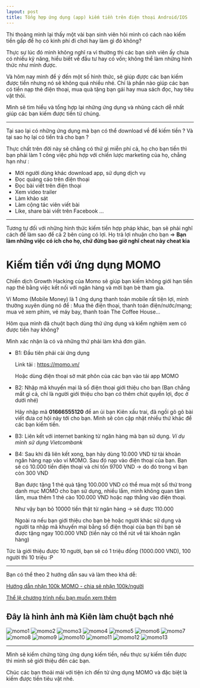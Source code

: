 ```yaml
---
layout: post
title: Tổng hợp ứng dụng (app) kiếm tiền trên điện thoại Android/IOS
---
```

Thi thoảng mình lại thấy một vài bạn sinh viên hỏi mình có cách nào kiếm tiền gấp để họ có kinh phí đi chơi hay làm gì đó không?

Thực sự lúc đó mình không nghĩ ra vì thường thì các bạn sinh viên ấy chưa có nhiều kỹ năng, hiểu biết về đầu tư hay có vốn; không thể làm những hình thức như mình được.

Và hôm nay mình để ý đến một số hình thức, sẽ giúp được các bạn kiếm được tiền nhưng nó sẽ không quá nhiều nhé.
Chỉ là phần nào giúp các bạn có tiền nạp thẻ điện thoại, mua quà tặng bạn gái hay mua sách đọc, hay tiêu vặt thôi.

Mình sẽ tìm hiểu và tổng hợp lại những ứng dụng và nhũng cách dễ nhất giúp các bạn kiếm được tiền từ chúng.

---

Tại sao lại có những ứng dụng mà bạn có thể download về để kiếm tiền ? Và tại sao họ lại có tiền trả cho bạn ?

Thực chất trên đời này sẽ chẳng có thứ gì miễn phí cả, họ cho bạn tiền thì bạn phải làm 1 công việc phù hợp với chiến lược marketing của họ, chẳng hạn như :

* Mời người dùng khác download app, sử dụng dịch vụ
* Đọc quảng cáo trên điện thoại
* Đọc bài viết trên điện thoại
* Xem video trailer
* Làm khảo sát
* Làm cộng tác viên viết bài
* Like, share bài viết trên Facebook
...

---

Tương tự đối với những hình thức kiếm tiền hợp pháp khác, bạn sẽ phải nghĩ cách để làm sao để cả 2 bên cùng có lợi. Họ trả lợi nhuận cho bạn => **Bạn làm những việc có ích cho họ, chứ đừng bao giờ nghĩ cheat này cheat kia**

# Kiếm tiền với ứng dụng MOMO
Chiến dịch Growth Hacking của Momo sẽ giúp bạn kiếm không giới hạn tiền nạp thẻ bằng việc kết nối với ngân hàng và mời bạn bè tham gia.

Ví Momo (Mobile Money) là 1 ứng dụng thanh toán mobile rất tiện lợi, mình thường xuyên dùng nó để : Mua thẻ điện thoại, thanh toán điện/nước/mạng; mua vé xem phim, vé máy bay, thanh toán The Coffee House...

Hôm qua mình đã chuột bạch dùng thử ứng dụng và kiểm nghiệm xem có được tiền hay không?

Mình xác nhận là có và những thứ phải làm khá đơn giản.

- B1: Đầu tiên phải cài ứng dụng

  Link tải : https://momo.vn/

  Hoặc dùng điện thoại sờ mát phôn của các bạn vào tải app MOMO

- B2: Nhập mã khuyến mại là số điện thoại giới thiệu cho bạn (Bạn chẳng mất gì cả, chỉ là người giới thiệu cho bạn có thêm chút quyền lợi, đọc ở dưới nhé)

  Hãy nhập mã **01666555120** để an ủi bạn Kiên xấu trai, đã ngồi gõ gõ bài viết đưa cơ hội này tới cho bạn.
  Mình sẽ còn cập nhật nhiều thứ khác để các bạn kiếm tiền.

- B3: Liên kết với internet banking từ ngân hàng mà bạn sử dụng.
  *Ví dụ mình sử dụng Vietcombank*

- B4: Sau khi đã liên kết xong, bạn hãy dùng 10.000 VND từ tài khoản ngân hàng nạp vào ví MOMO. Sau đó nạp vào điện thoại của bạn.
  Bạn sẽ có 10.000 tiền điện thoại và chỉ tốn 9700 VND -> do đó trong ví bạn còn 300 VND

  Bạn được tặng 1 thẻ quà tặng 100.000 VND có thể mua một số thứ trong danh mục MOMO cho bạn sử dụng, nhiều lắm, mình không quan tâm lắm, mua thêm 1 thẻ cào 100.000 VND hoặc nạp thẳng vào điện thoại.

  Như vậy bạn bỏ 10000 tiền thật từ ngân hàng -> sẽ được 110.000

  Ngoài ra nếu bạn giới thiệu cho bạn bè hoặc người khác sử dụng và người ta nhập mã khuyến mại bằng số điện thoại của bạn thì bạn sẽ được tặng ngay 100.000 VND (tiền này có thể rút về tài khoản ngân hàng)

Tức là giới thiệu được 10 người, bạn sẽ có 1 triệu đồng (1000.000 VND), 100 người thì 10 triệu :P

---

Bạn có thể theo 2 hướng dẫn sau và làm theo khá dễ:

[Hướng dẫn nhận 100k MOMO - chia sẻ nhận 100k/người](https://momo.vn/chiasemomo/huongdannhan100k.html)

[Thể lệ chương trình nếu bạn muốn xem thêm](https://momo.vn/chiasemomo/the-le.html)

## Đây là hình ảnh mà Kiên làm chuột bạch nhé
![momo1](/images/momo/momo1.PNG "momo1")
![momo2](/images/momo/momo2.PNG "momo2")
![momo3](/images/momo/momo3.PNG "momo3")
![momo4](/images/momo/momo4.PNG "momo4")
![momo5](/images/momo/momo5.PNG "momo5")
![momo6](/images/momo/momo6.PNG "momo6")
![momo7](/images/momo/momo7.PNG "momo7")
![momo8](/images/momo/momo8.PNG "momo8")
![momo9](/images/momo/momo9.PNG "momo9")
![momo10](/images/momo/momo10.PNG "momo10")
![momo11](/images/momo/momo11.PNG "momo11")
![momo12](/images/momo/momo12.PNG "momo12")
![momo13](/images/momo/momo13.PNG "momo13")

---

Mình sẽ kiểm chứng từng ứng dụng kiếm tiền, nếu thực sự kiếm tiền được thì mình sẽ giới thiệu đến các bạn.

Chúc các bạn thoải mái với tiện ích đến từ ứng dụng MOMO và đặc biệt là kiếm được tiền tiêu vặt nhé.